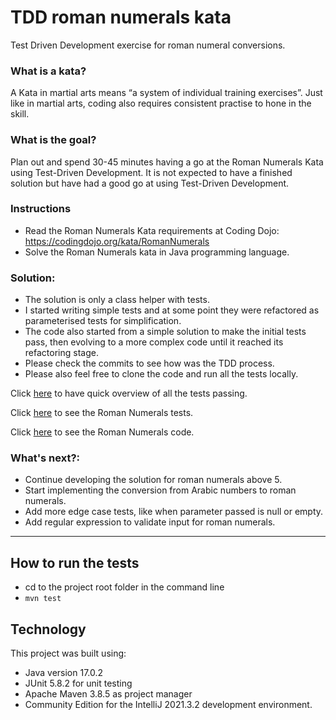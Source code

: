 # TDD roman numerals kata
Test Driven Development exercise for roman numeral conversions.

### What is a kata?

A Kata in martial arts means “a system of individual training exercises”. Just like in martial arts, coding also requires consistent practise to hone in the skill.

### What is the goal?

Plan out and spend 30-45 minutes having a go at the Roman Numerals Kata using Test-Driven Development. It is not expected to have a finished solution but have had a good go at using Test-Driven Development.

### Instructions

- Read the Roman Numerals Kata requirements at Coding Dojo: https://codingdojo.org/kata/RomanNumerals
- Solve the Roman Numerals kata in Java programming language.

### Solution:
- The solution is only a class helper with tests.
- I started writing simple tests and at some point they were refactored as parameterised tests for simplification.
- The code also started from a simple solution to make the initial tests pass, then evolving to a more complex code until it reached its refactoring stage.   
- Please check the commits to see how was the TDD process.
- Please also feel free to clone the code and run all the tests locally.

Click [here](docs/RomanNumeralsTestsResults.html) to have quick overview of all the tests passing.

Click [here](src/test/java/clan/techreturners/RomanNumeralsTests.java) to see the Roman Numerals tests.

Click [here](src/main/java/clan/techreturners/RomanNumerals.java) to see the Roman Numerals code.

### What's next?:
- Continue developing the solution for roman numerals above 5.
- Start implementing the conversion from Arabic numbers to roman numerals.
- Add more edge case tests, like when parameter passed is null or empty.
- Add regular expression to validate input for roman numerals.

---
## How to run the tests
- cd to the project root folder in the command line
- ``mvn test``
 
## Technology
This project was built using:
- Java version 17.0.2
- JUnit 5.8.2 for unit testing
- Apache Maven 3.8.5 as project manager
- Community Edition for the IntelliJ 2021.3.2 development environment.
